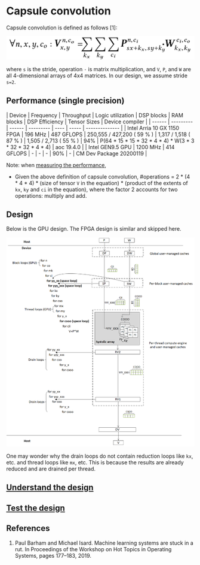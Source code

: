 # Capsule convolution

Capsule convolution is defined as follows [1]:

![capsule-original-equation](figures/capsule-equation.png)

where `s` is the stride, operation `·` is matrix multiplication, and `V`, `P`, and `W` are all 4-dimensional arrays of 4x4 matrices.  In our design, we assume  stride `s=2`.  

## Performance (single precision)

| Device | Frequency | Throughput | Logic utilization | DSP blocks | RAM blocks | DSP Efficiency | Tensor Sizes | Device compiler |
| ------ | --------- | ------ | --------- | ---- | ----- | -------------- |
| Intel Arria 10 GX 1150 FPGA | 196 MHz | 487 GFLOPS | 250,555 / 427,200 ( 59 % ) | 1,317 / 1,518 ( 87 % ) | 1,505 / 2,713 ( 55 % ) | 94%  | P(64 * 15 * 15 * 32 * 4 * 4) * W(3 * 3 * 32 * 32 * 4 * 4) | aoc 19.4.0 |
| Intel GEN9.5 GPU | 1200 MHz | 414 GFLOPS | - | - | - | 90%   | - | CM Dev Package 20200119 |

Note:  when [measuring the performance](../README.md#Performance-metrics),

- Given the above definition of capsule convolution, #operations =  2 * (4 * 4 * 4) * (size of tensor `V` in the equation) * (product of the extents of `kx`, `ky` and `ci` in the equation), where the factor 2 accounts for two operations: multiply and add.

## Design

Below is the GPU design. The FPGA design is similar and skipped here.

![Design](figures/capsule-design.png)

One may wonder why the drain loops do not contain reduction loops like `kx`, etc. and thread loops like `mx`, etc. This is because the results are already reduced and are drained per thread. 

## [Understand the design](../README.md#how-to-understand-a-design)

## [Test the design](../../../../README.md#Performance-tests)

## References

1. Paul Barham and Michael Isard. Machine learning systems are stuck in a rut. In Proceedings of the Workshop on Hot Topics in Operating Systems, pages 177–183, 2019.  
